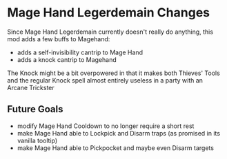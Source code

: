 # Mage Hand Legerdemain Changes

Since Mage Hand Legerdemain currently doesn't really do anything, this mod adds a few buffs to Magehand:
- adds a self-invisibility cantrip to Mage Hand
- adds a knock cantrip to Magehand

The Knock might be a bit overpowered in that it makes both Thieves' Tools and the regular Knock spell almost entirely useless in a party with an Arcane Trickster

## Future Goals
- modify Mage Hand Cooldown to no longer require a short rest
- make Mage Hand able to Lockpick and Disarm traps (as promised in its vanilla tooltip)
- make Mage Hand able to Pickpocket and maybe even Disarm targets